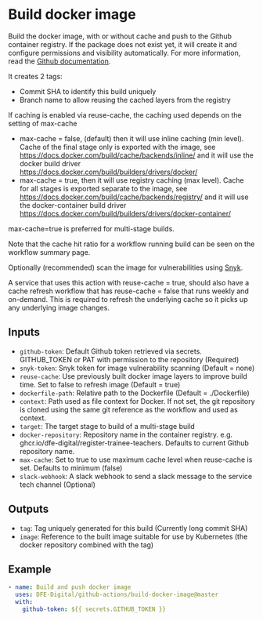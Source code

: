 # Build docker image

Build the docker image, with or without cache and push to the Github container registry. If the package does not exist yet, it will create it and
configure permissions and visibility automatically. For more information, read the [Github documentation](https://docs.github.com/en/packages/managing-github-packages-using-github-actions-workflows/publishing-and-installing-a-package-with-github-actions).

It creates 2 tags:
- Commit SHA to identify this build uniquely
- Branch name to allow reusing the cached layers from the registry

If caching is enabled via reuse-cache, the caching used depends on the setting of max-cache
- max-cache = false, (default) then it will use inline caching (min level). Cache of the final stage only is exported with the image,
  see https://docs.docker.com/build/cache/backends/inline/ and it will use the docker build driver https://docs.docker.com/build/builders/drivers/docker/
- max-cache = true, then it will use registry caching (max level). Cache for all stages is exported separate to the image,
  see https://docs.docker.com/build/cache/backends/registry/ and it will use the docker-container build driver https://docs.docker.com/build/builders/drivers/docker-container/

max-cache=true is preferred for multi-stage builds.

Note that the cache hit ratio for a workflow running build can be seen on the workflow summary page.

Optionally (recommended) scan the image for vulnerabilities using [Snyk](https://snyk.io/).

A service that uses this action with reuse-cache = true, should also have a cache refresh workflow that has reuse-cache = false that runs weekly and on-demand. This is required to refresh the underlying cache so it picks up any underlying image changes.

## Inputs
- `github-token`: Default Github token retrieved via secrets. GITHUB_TOKEN or PAT with permission to the repository (Required)
- `snyk-token`: Snyk token for image vulnerability scanning (Default = none)
- `reuse-cache`: Use previously built docker image layers to improve build time. Set to false to refresh image (Default = true)
- `dockerfile-path`: Relative path to the Dockerfile (Default = ./Dockerfile)
- `context`: Path used as file context for Docker. If not set, the git repository is cloned using the same git reference as the workflow and used as context.
- `target`: The target stage to build of a multi-stage build
- `docker-repository`: Repository name in the container registry. e.g. ghcr.io/dfe-digital/register-trainee-teachers. Defaults to current Github repository name.
- `max-cache`: Set to true to use maximum cache level when reuse-cache is set. Defaults to minimum (false)
- `slack-webhook`:  A slack webhook to send a slack message to the service tech channel (Optional)

## Outputs
- `tag`: Tag uniquely generated for this build (Currently long commit SHA)
- `image`: Reference to the built image suitable for use by Kubernetes (the docker repository combined with the tag)

## Example

```yaml
- name: Build and push docker image
  uses: DFE-Digital/github-actions/build-docker-image@master
  with:
    github-token: ${{ secrets.GITHUB_TOKEN }}
```
